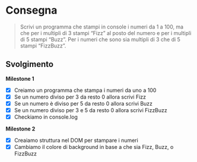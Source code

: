 # Consegna
>  Scrivi un programma che stampi in console i numeri da 1 a 100, ma che per i multipli di 3 stampi “Fizz” al posto del numero e per i multipli di 5 stampi “Buzz”. Per i numeri che sono sia multipli di 3 che di 5 stampi “FizzBuzz”.

## Svolgimento

**Milestone 1**
- [X] Creiamo un programma che stampa i numeri da uno a 100
- [X] Se un numero diviso per 3 da resto 0 allora scrivi Fizz
- [X] Se un numero è diviso per 5 da resto 0  allora scrivi Buzz
- [X] Se un numero diviso per 3 e 5 da resto 0 allora scrivi FizzBuzz
- [X] Checkiamo in console.log

**Milestone 2**
- [X] Creaiamo struttura nel DOM per stampare i numeri
- [X] Cambiamo il colore di background in base a che sia Fizz, Buzz, o FizzBuzz